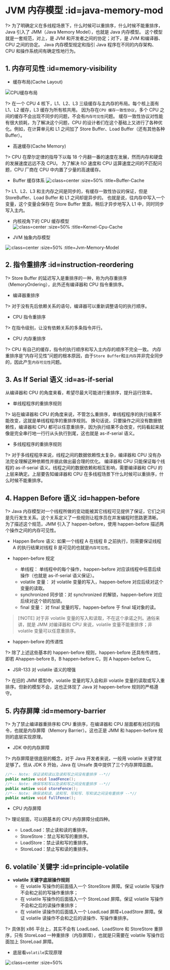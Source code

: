 # JVM 内存模型 :id=java-memory-mod

?> 为了明确定义在多线程场景下，什么时候可以重排序，什么时候不能重排序，Java 引入了 JMM（Java Memory Model），也就是 Java 内存模型。
这个模型就是一套规范，对上，是 JVM 和开发者之间的协定；对下，是 JVM 和编译器、CPU 之间的协定。
Java 内存模型规定和指引 Java 程序在不同的内存架构、CPU 和操作系统间有确定性地行为。

## 1. 内存可见性 :id=memory-visibility

- 缓存布局(Cache Layout)

![CPU缓存布局](/assets/images/thread-jmm/20220309165157.png ':class=center :size=50% :title=CPU缓存布局')

?> 在一个 CPU 4 核下，L1、L2、L3 三级缓存与主内存的布局。每个核上面有 L1、L2 缓存，L3 缓存为所有核共用。
因为存在`CPU 缓存一致性协议`，多个 CPU 之间的缓存不会出现不同步的问题，不会有`内存可见性`问题。
缓存一致性协议对性能有很大损耗，为了解决这个问题，CPU 的设计者们在这个基础上又进行了各种优化。例如，在计算单元和 L1 之间加了 Store Buffer、Load Buffer（还有其他各种 Buffer）。

- 高速缓存(Cache Memory)

?> CPU 在摩尔定律的指导下以每 18 个月翻一番的速度在发展，然而内存和硬盘的发展速度远远不及 CPU。
为了解决 I\O 速度和 CPU 运算速度之间的不匹配问题，CPU 厂商在 CPU 中内置了少量的高速缓存。

- Buffer 缓存体系
  ![](/assets/images/thread-jmm/20220309173246.png ':class=center :size=50% :title=Buffer-Cache')

?> L1、L2、L3 和主内存之间是同步的，有缓存一致性协议的保证，但是 StoreBuffer、Load Buffer 和 L1 之间却是异步的。
也就是说，往内存中写入一个变量，这个变量会保存在 Store Buffer 里面，稍后才异步地写入 L1 中，同时同步写入主内。

- 内核视角下的 CPU 缓存模型
  ![](/assets/images/thread-jmm/20220309173344.png ':class=center :size=50% :title=Kernel-Cpu-Cache')

- JVM 抽象内存模型

![](/assets/images/thread-jmm/20220309213523.png ':class=center :size=50% :title=Jvm-Memory-Model')

## 2. 指令重排序 :id=instruction-reordering

?> Store Buffer 的延迟写入是重排序的一种，称为内存重排序（MemoryOrdering），此外还有编译器和 CPU 指令重排序。

- 编译器重排序

?> 对于没有先后依赖关系的语句，编译器可以重新调整语句的执行顺序。

- CPU 指令重排序

?> 在指令级别，让没有依赖关系的多条指令并行。

- CPU 内存重排序

?> CPU 有自己的缓存，指令的执行顺序和写入主内存的顺序不完全一致。
内存重排序是“内存可见性”问题的根本原因，由于`Store Buffer`和`主内存`并非完全同步的，因此产生`内存可见性`问题。

## 3. As If Serial 语义 :id=as-if-serial

从编译器和 CPU 的角度来看，希望尽最大可能进行重排序，提升运行效率。

- 单线程程序的重排序规则

?> 站在编译器和 CPU 的角度来说，不管怎么重排序，单线程程序的执行结果不能改变，这就是单线程程序的重排序规则。
换句话说，只要操作之间没有数据依赖性，编译器和 CPU 都可以任意重排序，因为执行结果不会改变，代码看起来就像是完全串行地一行行从头执行到尾，这也就是 as-if-serial 语义。

- 多线程程序的重排序规则

?> 对于多线程程序来说，线程之间的数据依赖性太复杂，编译器和 CPU 没有办法完全理解这种依赖性并据此做出最合理的优化。
编译器和 CPU 只能保证每个线程的 as-if-serial 语义。线程之间的数据依赖和相互影响，需要编译器和 CPU 的上层来确定。上层要告知编译器和 CPU 在多线程场景下什么时候可以重排序，什么时候不能重排序。

## 4. Happen Before 语义 :id=happen-before

?> Java 内存模型对一个线程所做的变动能被其它线程可见提供了保证，它们之间是先行发生关系。这个关系定义了一些规则让程序员在并发编程时思路更清晰。
为了描述这个规范，JMM 引入了 happen-before，使用 happen-before 描述两个操作之间的内存可见性。

- Happen Before 语义: 如果一个线程 A 在线程 B 之前执行，则需要保证线程 A 的执行结果对线程 B 是可见的也就是`内存可见性`。

- happen-before 规定
  - 单线程： 单线程中的每个操作，happen-before 对应该线程中任意后续操作（也就是 as-if-serial 语义保证）。
  - volatile 变量： 对 volatile 变量的写入，happen-before 对应后续对这个变量的读取。
  - synchronized 同步锁：对 synchronized 的解锁，happen-before 对应后续对这个锁的加锁。
  - final 变量： 对 final 变量的写，happen-before 于 final 域对象的读。

> [!NOTE] 对于非 volatile 变量的写入和读取，不在这个承诺之列。通俗来讲，就是 JMM 对编译器和 CPU 来说，volatile 变量不能重排序；非 volatile 变量可以任意重排序。

- happen-before 的传递性

?> 除了上述这些基本的 happen-before 规则，happen-before 还具有传递性，即若 Ahappen-before B，B happen-before C，则 A happen-before C。

- JSR-133 对 volatile 语义的增强

?> 在旧的 JMM 模型中，volatile 变量的写入会和非 volatile 变量的读取或写入重排序。但新的模型不会，这也正体现了 Java 对 happen-before 规则的严格遵守。

## 5. 内存屏障 :id=memory-barrier

?> 为了禁止编译器重排序和 CPU 重排序，在编译器和 CPU 层面都有对应的指令，也就是内存屏障（Memory Barrier）。这也正是 JMM 和 happen-before 规则的底层实现原理。

- JDK 中的内存屏障

?> 内存屏障是很底层的概念，对于 Java 开发者来说，一般用 volatile 关键字就足够了。但从 JDK 8 开始，Java 在 Unsafe 类中提供了三个内存屏障函数。

```java
//*-- Note: 保证读和读以及读和写之间没有重排序 --*//
public native void loadFence();
//*-- Note: 确保写和写以及读和写之间没有重排序 --*//
public native void storeFence();
//*-- Note: 确保读和读、读和写、写和写、写和读之间没有重排序 --*//
public native void fullFence();
```

- CPU 内存屏障

?> 理论层面，可以把基本的 CPU 内存屏障分成四种。

- <i class='hidden'></i>
  - LoadLoad：禁止读和读的重排序。
  - StoreStore：禁止写和写的重排序。
  - LoadStore：禁止读和写的重排序。
  - StoreLoad：禁止写和读的重排序。

## 6. volatile`关键字 :id=principle-volatile

- **volatile 关键字底层操作规则**
  - 在 volatile 写操作的前面插入一个 StoreStore 屏障。保证 volatile 写操作不会和之前的写操作重排序；
  - 在 volatile 写操作的后面插入一个 StoreLoad 屏障。保证 volatile 写操作不会和之后的读操作重排序；
  - 在 volatile 读操作的后面插入一个 LoadLoad 屏障+LoadStore 屏障。保证 volatile 读操作不会和之后的读操作、写操作重排序。

?> 具体到 x86 平台上，其实不会有 LoadLoad、LoadStore 和 StoreStore 重排序，只有 StoreLoad 一种重排序（内存屏障），也就是只需要在 volatile 写操作后面加上 StoreLoad 屏障。

- 底层看`volatile`实现原理

![](/assets/images/thread-jmm/20220309230645.png ':class=center :size=50%')
